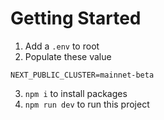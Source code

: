 # Getting Started

1. Add a `.env` to root
2. Populate these value

```
NEXT_PUBLIC_CLUSTER=mainnet-beta
```

3. `npm i` to install packages
4. `npm run dev` to run this project

